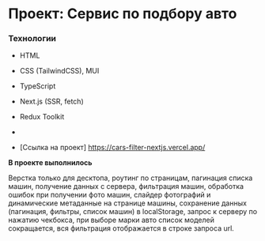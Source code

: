 # Проект: Сервис по подбору авто

### Технологии

- HTML
- CSS (TailwindCSS), MUI
- TypeScript
- Next.js (SSR, fetch)
- Redux Toolkit
-

- [Ссылка на проект] https://cars-filter-nextjs.vercel.app/

**В проекте выполнилось**

Верстка только для десктопа, роутинг по
страницам, пагинация списка машин, получение данных с сервера,
фильтрация машин, обработка ошибок при получении фото машин, слайдер
фотографий и динамические метаданные на странице машины, сохранение
данных (пагинация, фильтры, список машин) в localStorage, запрос к
серверу по нажатию чекбокса, при выборе марки авто список моделей
сокращается, вся фильтрация отображается в строке запроса url.
